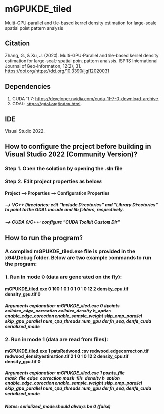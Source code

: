 # mGPUKDE_tiled
Multi-GPU-parallel and tile-based kernel density estimation for large-scale spatial point pattern analysis
## Citation
Zhang, G., & Xu, J. (2023). Multi-GPU-Parallel and tile-based kernel density estimation for large-scale spatial point pattern analysis. ISPRS International Journal of Geo-Information, 12(2), 31. https://doi.org/https://doi.org/10.3390/ijgi12020031
## Dependencies
1. CUDA 11.7: https://developer.nvidia.com/cuda-11-7-0-download-archive.
2. GDAL: https://gdal.org/index.html.
## IDE
Visual Studio 2022.
## How to configure the project before building in Visual Studio 2022 (Community Version)?
### Step 1. Open the solution by opening the .sln file
### Step 2. Edit project properties as below:
#### Project --> Properties --> Configuration Properties 
##### --> VC++ Directories: edit "Include Directories" and "Library Directories" to point to the GDAL include and lib folders, respectively.
##### --> CUDA C/C++: configure "CUDA Toolkit Custom Dir"
## How to run the program?
### A complied mGPUKDE_tiled.exe file is provided in the x64\Debug folder. Below are two example commands to run the program:
### 1. Run in mode 0 (data are generated on the fly):
#### mGPUKDE_tiled.exe 0 100 1 0.1 0 1 0 1 0 12 2 density_cpu.tif density_gpu.tif 0
##### Arguments explanation: mGPUKDE_tiled.exe 0 #points cellsize_edge_correction cellsize_density h_option enable_edge_corection enable_sample_weight skip_omp_parallel skip_gpu_parallel num_cpu_threads num_gpu denfn_seq, denfn_cuda serialized_mode
### 2. Run in mode 1 (data are read from files):
#### mGPUKDE_tiled.exe 1 pntsRedwood.csv redwood_edgecorrection.tif redwood_densityestimation.tif 2 1 0 1 0 12 2 density_cpu.tif density_gpu.tif 0
##### Arguments explanation: mGPUKDE_tiled.exe 1 points_file mask_file_edge_correction mask_file_density h_option enable_edge_corection enable_sample_weight skip_omp_parallel skip_gpu_parallel num_cpu_threads num_gpu denfn_seq, denfn_cuda serialized_mode

##### Notes: serialized_mode should always be 0 (false)
